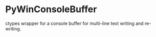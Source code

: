 # PyWinConsoleBuffer
ctypes wrapper for a console buffer for multi-line text writing and re-writing.
